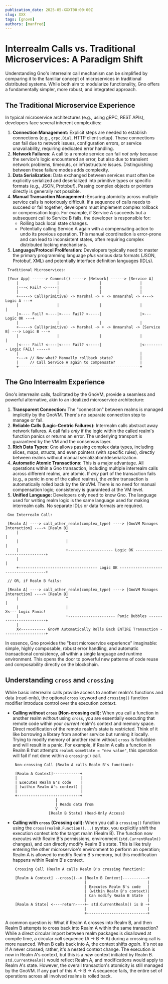 ```yaml
---
publication_date: 2025-05-XXXT00:00:00Z
slug: XXX
tags: [gnovm]
authors: [manfred]
---
```


# Interrealm Calls vs. Traditional Microservices: A Paradigm Shift

Understanding Gno's interrealm call mechanism can be simplified by comparing it
to the familiar concept of microservices in traditional distributed systems.
While both aim to modularize functionality, Gno offers a fundamentally simpler,
more robust, and integrated approach.

## The Traditional Microservice Experience

In typical microservice architectures (e.g., using gRPC, REST APIs), developers
face several inherent complexities:

1. **Connection Management:** Explicit steps are needed to establish connections
   (e.g., `grpc.Dial`, HTTP client setup). These connections can fail due to
   network issues, configuration errors, or service unavailability, requiring 
   dedicated error handling.
2. **Network Failures:** A call to a remote service can fail *not only* because
   the service's logic encountered an error, but also due to transient network
   problems, timeouts, or infrastructure issues. Distinguishing between these
   failure modes adds complexity.
3. **Data Serialization:** Data exchanged between services must often be
   explicitly serialized and deserialized into primitive types or specific
   formats (e.g., JSON, Protobuf). Passing complex objects or pointers directly
   is generally not possible.
4. **Manual Transaction Management:** Ensuring atomicity across multiple service
   calls is notoriously difficult. If a sequence of calls needs to succeed or
   fail together, developers must implement complex rollback or compensation
   logic. For example, if Service A succeeds but a subsequent call to Service B
   fails, the developer is responsible for:
    * Rolling back local state changes.
    * Potentially calling Service A again with a compensating action to undo its
      previous operation.
    This manual coordination is error-prone and can lead to inconsistent states,
    often requiring complex distributed locking mechanisms.
5. **Language/Protocol Proliferation:** Developers typically need to master the
   primary programming language *plus* various data formats (JSON, Protobuf,
   XML) and potentially interface definition languages (IDLs).

```ascii
 Traditional Microservices:

 [Your App] ------> Connect() -----> [Network] ------> [Service A]
     |                 |                  |                 |
     |---< Fail? <-----|                  |                 |
     |                 |                  |                 |
     +-----> Call(primitive) -> Marshal -> + -> Unmarshal -> +---> Logic A ---+
     |                 |                  |                 |                 |
     |<---- Fail? <----|<---- Fail? <-----|                 |<--- Logic OK ---+
     |                 |                  |                 |
     +-----> Call(primitive) -> Marshal -> + -> Unmarshal -> [Service B] ---> Logic B ---+
     |                 |                  |                 |                            |
     |<---- Fail? <----|<---- Fail? <-----|                 |<--------- Logic FAIL! -----+
     |                                                      |
     +---> // Now what? Manually rollback state?            |
     |     // Call Service A again to compensate?           |
     +------------------------------------------------------+
```

## The Gno Interrealm Experience

Gno's interrealm calls, facilitated by the GnoVM, provide a seamless and
powerful alternative, akin to an idealized microservice architecture:

1. **Transparent Connection:** The "connection" between realms is managed
   implicitly by the GnoVM. There's no separate connection step to manage or
   fail.
2. **Reliable Calls (Logic-Centric Failures):** Interrealm calls abstract away
   network failures. A call fails *only* if the logic within the called realm's
   function panics or returns an error. The underlying transport is guaranteed
   by the VM and the consensus layer.
3. **Rich Data Types:** Gno allows passing complex data types, including slices,
   maps, structs, and even pointers (with specific rules), directly between
   realms without manual serialization/deserialization.
4. **Automatic Atomic Transactions:** This is a major advantage. All operations
   within a Gno transaction, including multiple interrealm calls across
   different realms, are atomic. If *any* part of the transaction fails (e.g.,
   a panic in one of the called realms), the *entire* transaction is
   automatically rolled back by the GnoVM. There is no need for manual
   compensation logic; consistency is guaranteed at the VM level.
5. **Unified Language:** Developers only need to know Gno. The language used for
   writing realm logic is the same language used for making interrealm calls.
   No separate IDLs or data formats are required.

```ascii
 Gno Interrealm Call:

 [Realm A] ----> call_other_realm(complex_type) ----> [GnoVM Manages Interaction] ----> [Realm B]
     |                     ^                                                            |
     |                     |                                                            |
     |                     +-------------------- Logic OK ------------------------------+
     |                                                                                  |
     +----------------------------------- Logic OK -------------------------------------+

 // OR, if Realm B fails:

 [Realm A] ----> call_other_realm(complex_type) ----> [GnoVM Manages Interaction] ----> [Realm B]
     |                     ^                                                            |
     |                     |                                                            X<--- Logic Panic!
     |                     +--------------------- Panic Bubbles ------------------------+
     |
     X<----------- GnoVM Automatically Rolls Back ENTIRE Transaction -------------------+

```

In essence, Gno provides the "best microservice experience" imaginable: simple,
highly composable, robust error handling, and automatic transactional
consistency, all within a single language and runtime environment. This opens
the door to powerful new patterns of code reuse and composability directly on
the blockchain.

## Understanding `cross` and `crossing`

While basic interrealm calls provide access to another realm's functions and
data (read-only), the optional `cross` keyword and `crossing()` function
modifier introduce control over the execution *context*.

* **Calling without `cross` (Non-crossing call):** When you call a function in
  another realm *without* using `cross`, you are essentially executing that
  remote code within your *current* realm's context and memory space. Direct
  modification of the remote realm's state is restricted. Think of it like
  borrowing a library from another service but running it locally. Trying to
  modify memory of another realm without `cross` is forbidden and will result in
  a panic. For example, if Realm A calls a function in Realm B that attempts
  `realmB.someState = "new value"`, this operation will fail if not done within
  a `crossing()` call.

    ```ascii
     Non-crossing Call (Realm A calls Realm B's function):

     [Realm A Context]------------+
     |                            |
     | Executes Realm B's code    |
     | (within Realm A's context) |
     |                            |
     +----------------------------+
                       |
                       | Reads data from
                       V
                    [Realm B State] (Read-Only Access)
    ```

* **Calling with `cross` (Crossing call):** When you call a `crossing()`
  function using the `cross(realmB.Function)(...)` syntax, you explicitly shift
  the execution context *into* the target realm (Realm B). The function now
  executes with Realm B's permissions, environment (`std.CurrentRealm()`
  changes), and can directly modify Realm B's state. This is like truly entering
  the other microservice's environment to perform an operation; Realm A is
  allowed to modify Realm B's memory, but this modification happens within Realm
  B's context.

    ```ascii
     Crossing Call (Realm A calls Realm B's crossing function):

     [Realm A Context] --cross()--> [Realm B Context]-----------+
                                    |                           |
                                    | Executes Realm B's code   |
                                    | (within Realm B's context)|
                                    | Can modify Realm B State  |
                                    |                           |
     [Realm A State] <----return----+- std.CurrentRealm() is B -+
                                    |                           |
                                    +---------------------------+
    ```

A common question is: What if Realm A crosses into Realm B, and then Realm B
attempts to cross back into Realm A within the same transaction? While a direct
circular import between realm packages is disallowed at compile time, a circular
*call* sequence (A -> B -> A) during a crossing call is more nuanced. When B
calls back into A, the context shifts *again*. It's not as if A never crossed;
rather, it's a nested context change. The execution is now in Realm A's context,
but this is a *new* context initiated by Realm B. `std.CurrentRealm()` would
reflect Realm A, and modifications would apply to Realm A's state. However, the
overall transaction's atomicity is still managed by the GnoVM. If any part of
this A -> B -> A sequence fails, the entire set of operations across all
involved realms is rolled back.